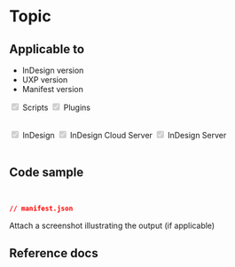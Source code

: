 <!-- 
Use this doc for internal purposes. Make sure you include the following information in the recipes
-->

# Topic
<!-- Introduce the topic with concepts. Call out any prerequisites-->

## Applicable to
- InDesign version
- UXP version
- Manifest version


<input type="checkbox" value="Scripts" checked="checked" disabled="disabled"></input>
  <label for="vehicle1">Scripts</label>
<input type="checkbox" value="Plugins" checked="checked" disabled="disabled"></input>
  <label for="vehicle1">Plugins</label><br></br>

<input type="checkbox" value="InDesign" checked="checked" disabled="disabled" ></input>
  <label for="vehicle1">InDesign</label>
<input type="checkbox" value="InDesign Server" checked="checked" disabled="disabled" ></input>
  <label for="vehicle1">InDesign Cloud Server</label>
<input type="checkbox" value="InDesign Cloud Server" checked="checked" disabled="disabled"></input>
  <label for="vehicle1">InDesign Server</label> <br></br>



## Code sample
<!-- Provide a simple example using code snippets -->

```js
```

```html
```

```json
// manifest.json

```

Attach a screenshot illustrating the output (if applicable)

## Reference docs
<!-- Links to API docs used in the code above -->